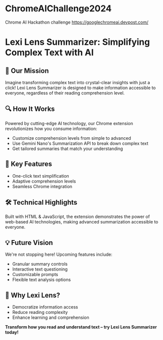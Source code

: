 # ChromeAIChallenge2024
Chrome AI Hackathon challenge https://googlechromeai.devpost.com/


# Lexi Lens Summarizer: Simplifying Complex Text with AI

## 🌟 Our Mission
Imagine transforming complex text into crystal-clear insights with just a click! Lexi Lens Summarizer is designed to make information accessible to everyone, regardless of their reading comprehension level.

## 🔍 How It Works
Powered by cutting-edge AI technology, our Chrome extension revolutionizes how you consume information:
- Customize comprehension levels from simple to advanced
- Use Gemini Nano's Summarization API to break down complex text
- Get tailored summaries that match your understanding

## 🚀 Key Features
- One-click text simplification
- Adaptive comprehension levels
- Seamless Chrome integration

## 🛠️ Technical Highlights
Built with HTML & JavaScript, the extension demonstrates the power of web-based AI technologies, making advanced summarization accessible to everyone.

## 💡 Future Vision
We're not stopping here! Upcoming features include:
- Granular summary controls
- Interactive text questioning
- Customizable prompts
- Flexible text analysis options

## 🌈 Why Lexi Lens?
- Democratize information access
- Reduce reading complexity
- Enhance learning and comprehension

**Transform how you read and understand text – try Lexi Lens Summarizer today!**
